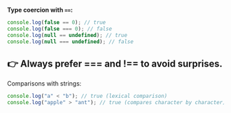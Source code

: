 **Type coercion with `==`:**

```js
console.log(false == 0); // true
console.log(false === 0); // false
console.log(null == undefined); // true
console.log(null === undefined); // false
```

## 👉 Always prefer === and !== to avoid surprises.

Comparisons with strings:

```js
console.log("a" < "b"); // true (lexical comparison)
console.log("apple" > "ant"); // true (compares character by character)
```
